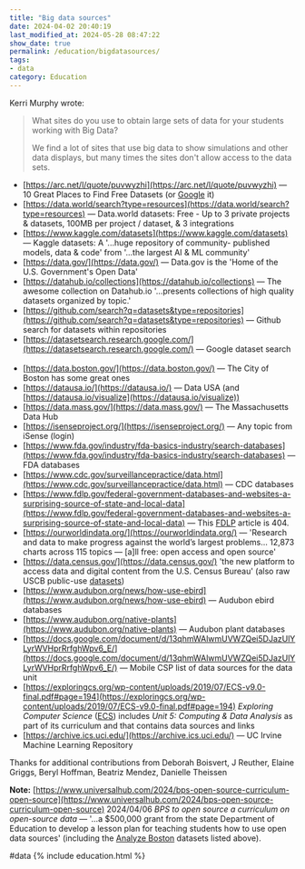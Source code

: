 ```yaml
---
title: "Big data sources"
date: 2024-04-02 20:40:19
last_modified_at: 2024-05-28 08:47:22
show_date: true
permalink: /education/bigdatasources/
tags:
- data
category: Education
---
```

Kerri Murphy wrote:
> What sites do you use to obtain large sets of data for your students working with Big Data?
>
> We find a lot of sites that use big data to show simulations and other data displays, but many times the sites don't allow access to the data sets.

- [https://arc.net/l/quote/puvwyzhi](https://arc.net/l/quote/puvwyzhi) — 10 Great Places to Find Free Datasets (or [Google](https://google.com/search?q=best+source+of+datasets?) it)
- [https://data.world/search?type=resources](https://data.world/search?type=resources) — Data.world datasets: Free - Up to 3 private projects & datasets, 100MB per project / dataset, & 3 integrations
- [https://www.kaggle.com/datasets](https://www.kaggle.com/datasets) — Kaggle datasets: A '...huge repository of community- published models, data & code' from '...the largest AI & ML community'
- [https://data.gov/](https://data.gov/) — Data.gov is the 'Home of the U.S. Government's Open Data'
- [https://datahub.io/collections](https://datahub.io/collections) — The awesome collection on Datahub.io '&hellip;presents collections of high quality datasets organized by topic.'
- [https://github.com/search?q=datasets&type=repositories](https://github.com/search?q=datasets&type=repositories) — Github search for datasets within repositories
- [https://datasetsearch.research.google.com/](https://datasetsearch.research.google.com/) — Google dataset search
<br><br>
- [https://data.boston.gov/](https://data.boston.gov/) — The City of Boston has some great ones
- [https://datausa.io/](https://datausa.io/) — Data USA (and [https://datausa.io/visualize](https://datausa.io/visualize))
- [https://data.mass.gov/](https://data.mass.gov/) — The Massachusetts Data Hub
- [https://isenseproject.org/](https://isenseproject.org/) — Any topic from iSense (login)
- [https://www.fda.gov/industry/fda-basics-industry/search-databases](https://www.fda.gov/industry/fda-basics-industry/search-databases) — FDA databases
- [https://www.cdc.gov/surveillancepractice/data.html](https://www.cdc.gov/surveillancepractice/data.html) — CDC databases
- [https://www.fdlp.gov/federal-government-databases-and-websites-a-surprising-source-of-state-and-local-data](https://www.fdlp.gov/federal-government-databases-and-websites-a-surprising-source-of-state-and-local-data) — This [FDLP](https://fdlp.gov/search?k=datasets) article is 404.
- [https://ourworldindata.org/](https://ourworldindata.org/) — 'Research and data to make progress against the world’s largest problems&hellip; 12,873 charts across 115 topics — [a]ll free: open access and open source'
- [https://data.census.gov/](https://data.census.gov/) 'the new platform to access data and digital content from the U.S. Census Bureau' (also raw USCB public-use [datasets](https://www.census.gov/data/datasets.html))
- [https://www.audubon.org/news/how-use-ebird](https://www.audubon.org/news/how-use-ebird) — Audubon ebird databases
- [https://www.audubon.org/native-plants](https://www.audubon.org/native-plants) — Audubon plant databases
- [https://docs.google.com/document/d/13qhmWAlwmUVWZQei5DJazUlYLyrWVHprRrfghWpv6_E/](https://docs.google.com/document/d/13qhmWAlwmUVWZQei5DJazUlYLyrWVHprRrfghWpv6_E/) — Mobile CSP list of data sources for the data unit
- [https://exploringcs.org/wp-content/uploads/2019/07/ECS-v9.0-final.pdf#page=194](https://exploringcs.org/wp-content/uploads/2019/07/ECS-v9.0-final.pdf#page=194) *Exploring Computer Science* ([ECS](https://www.exploringcs.org/)) includes *Unit 5: Computing &amp; Data Analysis* as part of its curriculum and that contains data sources and links
- [https://archive.ics.uci.edu/](https://archive.ics.uci.edu/) — UC Irvine Machine Learning Repository
<!-- - [https://gtexportal.org/](https://gtexportal.org/) — Broad Institute GTExPortal gene expression datasets. -->

Thanks for additional contributions from Deborah Boisvert, J Reuther, Elaine Griggs, Beryl Hoffman, Beatriz Mendez, Danielle Theissen

**Note:** [https://www.universalhub.com/2024/bps-open-source-curriculum-open-source](https://www.universalhub.com/2024/bps-open-source-curriculum-open-source) 2024/04/06 *BPS to open source a curriculum on open-source data* — '&hellip;a $500,000 grant from the state Department of Education to develop a lesson plan for teaching students how to use open data sources' (including the [Analyze Boston](https://data.boston.gov/) datasets listed above).

#data {% include education.html %}
